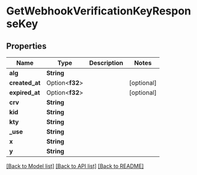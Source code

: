 # GetWebhookVerificationKeyResponseKey

## Properties

Name | Type | Description | Notes
------------ | ------------- | ------------- | -------------
**alg** | **String** |  | 
**created_at** | Option<**f32**> |  | [optional]
**expired_at** | Option<**f32**> |  | [optional]
**crv** | **String** |  | 
**kid** | **String** |  | 
**kty** | **String** |  | 
**_use** | **String** |  | 
**x** | **String** |  | 
**y** | **String** |  | 

[[Back to Model list]](../README.md#documentation-for-models) [[Back to API list]](../README.md#documentation-for-api-endpoints) [[Back to README]](../README.md)


